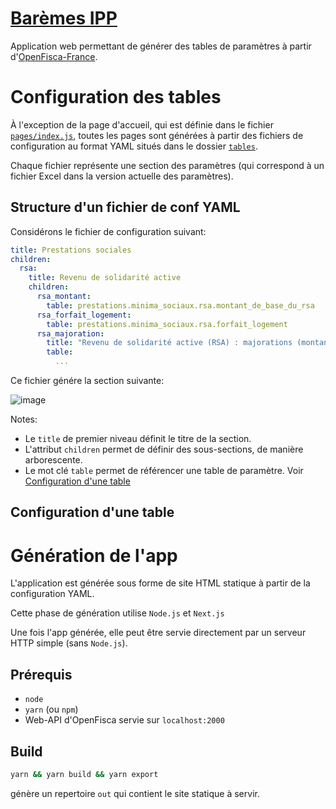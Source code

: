 # [Barèmes IPP](http://baremes-ipp.pagnoux.eu/)

Application web permettant de générer des tables de paramètres à partir d'[OpenFisca-France](https://github.com/openfisca/openfisca-france).

# Configuration des tables

À l'exception de la page d'accueil, qui est définie dans le fichier [`pages/index.js`](./pages/index.js), toutes les pages sont générées à partir des fichiers de configuration au format YAML situés dans le dossier [`tables`](./tables/).

Chaque fichier représente une section des paramètres (qui correspond à un fichier Excel dans la version actuelle des paramètres).

## Structure d'un fichier de conf YAML

Considérons le fichier de configuration suivant:

```YAML
title: Prestations sociales
children:
  rsa:
    title: Revenu de solidarité active
    children:
      rsa_montant:
        table: prestations.minima_sociaux.rsa.montant_de_base_du_rsa
      rsa_forfait_logement:
        table: prestations.minima_sociaux.rsa.forfait_logement
      rsa_majoration:
        title: "Revenu de solidarité active (RSA) : majorations (montant de base et revenus) et montant minimum versé"
        table:
          ...
```

Ce fichier génére la section suivante:

![image](https://user-images.githubusercontent.com/11834997/42471691-a9fe89ec-838c-11e8-922c-b6695d226bbd.png)

Notes:
- Le `title` de premier niveau définit le titre de la section.
- L'attribut `children` permet de définir des sous-sections, de manière arborescente.
- Le mot clé `table` permet de référencer une table de paramètre. Voir [Configuration d'une table](#configuration-dune-table)

## Configuration d'une table

# Génération de l'app

L'application est générée sous forme de site HTML statique à partir de la configuration YAML.

Cette phase de génération utilise `Node.js` et `Next.js`

Une fois l'app générée, elle peut être servie directement par un serveur HTTP simple (sans `Node.js`).

## Prérequis

- `node`
- `yarn` (ou `npm`)
- Web-API d'OpenFisca servie sur `localhost:2000`

## Build

```sh
yarn && yarn build && yarn export
```

génère un repertoire `out` qui contient le site statique à servir.

